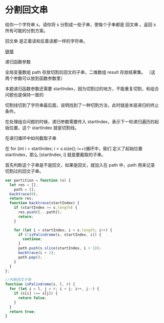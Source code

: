 # 分割回文串

给你一个字符串 s，请你将 s 分割成一些子串，使每个子串都是 回文串 。返回 s 所有可能的分割方案。

回文串 是正着读和反着读都一样的字符串。

[链接](https://leetcode.cn/problems/palindrome-partitioning/description/)

递归函数参数

全局变量数组 path 存放切割后回文的子串，二维数组 result 存放结果集。 （这两个参数可以放到函数参数里）

本题递归函数参数还需要 startIndex，因为切割过的地方，不能重复切割，和组合问题也是保持一致的

切割线切到了字符串最后面，说明找到了一种切割方法，此时就是本层递归的终止条件。

在处理组合问题的时候，递归参数需要传入 startIndex，表示下一轮递归遍历的起始位置，这个 startIndex 就是切割线。

在递归循环中如何截取子串

在 for (int i = startIndex; i < s.size(); i++)循环中，我们 定义了起始位置 startIndex，那么 [startIndex, i] 就是要截取的子串。

首先判断这个子串是不是回文，如果是回文，就加入在 path 中，path 用来记录切割过的回文子串。

```js
var partition = function (s) {
  let res = [],
    path = [];
  backtrace(0);
  return res;
  function backtrace(startIndex) {
    if (startIndex >= s.length) {
      res.push([...path]);
      return;
    }

    for (let i = startIndex; i < s.length; i++) {
      if (!isPalindrome(s, startIndex, i)) {
        continue;
      }
      path.push(s.slice(startIndex, i + 1));
      backtrace(i + 1);
      path.pop();
    }
  }
};

//判断回文子串
function isPalindrome(s, l, r) {
  for (let i = l, j = r; i < j; i++, j--) {
    if (s[i] !== s[j]) {
      return false;
    }
  }
  return true;
}
```
